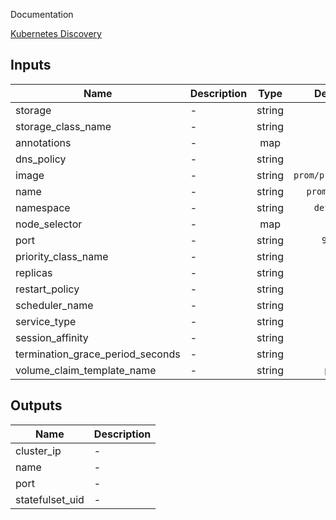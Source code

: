 Documentation

[Kubernetes Discovery](https://raw.githubusercontent.com/prometheus/prometheus/release-2.5/documentation/examples/prometheus-kubernetes.yml)


## Inputs

| Name | Description | Type | Default | Required |
|------|-------------|:----:|:-----:|:-----:|
| storage | - | string | - | yes |
| storage\_class\_name | - | string | - | yes |
| annotations | - | map | `{}` | no |
| dns\_policy | - | string | `` | no |
| image | - | string | `prom/prometheus` | no |
| name | - | string | `prometheus` | no |
| namespace | - | string | `default` | no |
| node\_selector | - | map | `{}` | no |
| port | - | string | `9090` | no |
| priority\_class\_name | - | string | `` | no |
| replicas | - | string | `1` | no |
| restart\_policy | - | string | `` | no |
| scheduler\_name | - | string | `` | no |
| service\_type | - | string | `` | no |
| session\_affinity | - | string | `` | no |
| termination\_grace\_period\_seconds | - | string | `30` | no |
| volume\_claim\_template\_name | - | string | `pvc` | no |

## Outputs

| Name | Description |
|------|-------------|
| cluster\_ip | - |
| name | - |
| port | - |
| statefulset\_uid | - |

